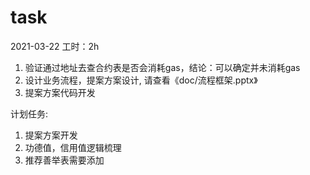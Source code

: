 # task

2021-03-22
工时：2h
1. 验证通过地址去查合约表是否会消耗gas，结论：可以确定并未消耗gas
2. 设计业务流程，提案方案设计, 请查看《doc/流程框架.pptx》
3. 提案方案代码开发

计划任务:
1. 提案方案开发
2. 功德值，信用值逻辑梳理
4. 推荐善举表需要添加

